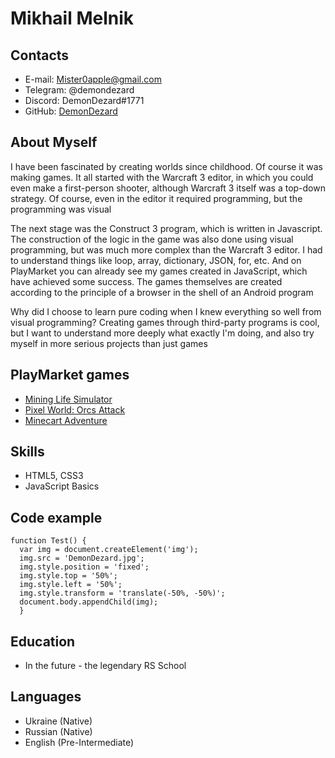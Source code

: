 # Mikhail Melnik

## Contacts

* E-mail: [Mister0apple@gmail.com](Mister0apple@gmail.com)
* Telegram: @demondezard
* Discord: DemonDezard#1771
* GitHub: [DemonDezard](https://github.com/DemonDezard)

## About Myself

I have been fascinated by creating worlds since childhood. Of course it was making games. It all started with the Warcraft 3 editor, in which you could even make a first-person shooter, although Warcraft 3 itself was a top-down strategy. Of course, even in the editor it required programming, but the programming was visual

The next stage was the Construct 3 program, which is written in Javascript. The construction of the logic in the game was also done using visual programming, but was much more complex than the Warcraft 3 editor. I had to understand things like loop, array, dictionary, JSON, for, etc. And on PlayMarket you can already see my games created in JavaScript, which have achieved some success. The games themselves are created according to the principle of a browser in the shell of an Android program

Why did I choose to learn pure coding when I knew everything so well from visual programming? Creating games through third-party programs is cool, but I want to understand more deeply what exactly I'm doing, and also try myself in more serious projects than just games

## PlayMarket games

* [Mining Life Simulator](https://play.google.com/store/apps/details?id=com.demondezard.mininglifesimulator&hl=en_US&gl=US)
* [Pixel World: Orcs Attack](https://play.google.com/store/apps/details?id=com.demondezard.pixelworld&hl=en_US&gl=US)
* [Minecart Adventure](https://play.google.com/store/apps/details?id=com.demondezard.minecartadventure&hl=en_US&gl=US)

## Skills

* HTML5, CSS3
* JavaScript Basics

## Code example

```
function Test() {
  var img = document.createElement('img');
  img.src = 'DemonDezard.jpg';
  img.style.position = 'fixed';
  img.style.top = '50%';
  img.style.left = '50%';
  img.style.transform = 'translate(-50%, -50%)';
  document.body.appendChild(img);
  }
```

## Education

* In the future - the legendary RS School

## Languages

* Ukraine (Native)
* Russian (Native)
* English (Pre-Intermediate)